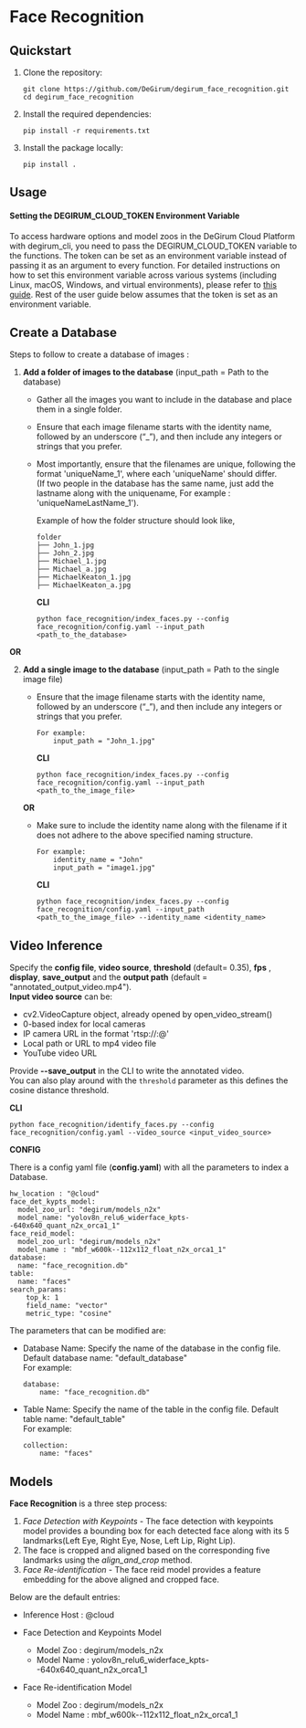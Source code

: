 
# Face Recognition

## Quickstart 
1. Clone the repository:
      ```
      git clone https://github.com/DeGirum/degirum_face_recognition.git
      cd degirum_face_recognition
      ```
2. Install the required dependencies:
      ```
      pip install -r requirements.txt
      ```
3. Install the package locally:
      ```
      pip install .
      ```
## Usage

#### Setting the DEGIRUM_CLOUD_TOKEN Environment Variable
To access hardware options and model zoos in the DeGirum Cloud Platform with degirum_cli, you need to pass the DEGIRUM_CLOUD_TOKEN variable to the functions. The token can be set as an environment variable instead of passing it as an argument to every function. For detailed instructions on how to set this environment variable across various systems (including Linux, macOS, Windows, and virtual environments), please refer to [this guide](https://gist.github.com/shashichilappagari/ab856f4ed85fbfb623bc949cf453925b). Rest of the user guide below assumes that the token is set as an environment variable.



## Create a Database
Steps to follow to create a database of images : <br>
1. **Add a folder of images to the database** (input_path = Path to the database) <br>
    * Gather all the images you want to include in the database and place them in a single folder. <br>
    * Ensure that each image filename starts with the identity name,  followed by an underscore (“_”), and then include any integers or strings that you prefer. <br>
    * Most importantly, ensure that the filenames are unique, following the format 'uniqueName_1', where each 'uniqueName' should differ. <br>
    (If two people in the database has the same name, just add the lastname along with the uniquename, For example : 'uniqueNameLastName_1').

        Example of how the folder structure should look like,

        ```
        folder
        ├── John_1.jpg
        ├── John_2.jpg 
        ├── Michael_1.jpg
        ├── Michael_a.jpg
        ├── MichaelKeaton_1.jpg
        ├── MichaelKeaton_a.jpg
        ```
      **CLI**
        ```
        python face_recognition/index_faces.py --config face_recognition/config.yaml --input_path <path_to_the_database>
        ````

**OR**  

2. **Add a single image to the database** (input_path = Path to the single image file) <br>
    * Ensure that the image filename starts with the identity name,  followed by an underscore (“_”), and then include any integers or strings that you prefer. <br>
        ```
        For example:
            input_path = "John_1.jpg"
        ```

        **CLI**
        ```
        python face_recognition/index_faces.py --config face_recognition/config.yaml --input_path <path_to_the_image_file>
        ```

    **OR** <br>

    * Make sure to include the identity name along with the filename if it does not adhere to the above specified naming structure.
        ```
        For example:
            identity_name = "John"
            input_path = "image1.jpg"
        ```
        **CLI**
        ```
        python face_recognition/index_faces.py --config face_recognition/config.yaml --input_path <path_to_the_image_file> --identity_name <identity_name>
        ```
## Video Inference

Specify the **config file**, **video source**, **threshold** (default= 0.35), **fps** , **display**, **save_output** and the **output path** (default = "annotated_output_video.mp4"). <br>
**Input video source** can be:
  - cv2.VideoCapture object, already opened by open_video_stream()
  - 0-based index for local cameras
  - IP camera URL in the format 'rtsp://<user>:<password>@<ip or hostname>'
  - Local path or URL to mp4 video file
  - YouTube video URL <br>

Provide **--save_output** in the CLI to write the annotated video.<br>
You can also play around with the `threshold` parameter as this defines the cosine distance threshold.<br>

**CLI**
  ```
  python face_recognition/identify_faces.py --config face_recognition/config.yaml --video_source <input_video_source>
  ```

**CONFIG**

There is a config yaml file (**config.yaml**) with all the parameters to index a Database.
  ```
  hw_location : "@cloud"
  face_det_kypts_model:
    model_zoo_url: "degirum/models_n2x"
    model_name: "yolov8n_relu6_widerface_kpts--640x640_quant_n2x_orca1_1"
  face_reid_model:
    model_zoo_url: "degirum/models_n2x"
    model_name : "mbf_w600k--112x112_float_n2x_orca1_1"
  database:
    name: "face_recognition.db"
  table:
    name: "faces"
  search_params:
      top_k: 1
      field_name: "vector"
      metric_type: "cosine"
  ```
The parameters that can be modified are:
* Database Name: Specify the name of the database in the config file. Default database name: "default_database" <br>
    For example: <br>
    ```
    database:
        name: "face_recognition.db"
    ```
* Table Name: Specify the name of the table in the config file. Default table name: "default_table" <br>
    For example: <br>
    ```
    collection:
        name: "faces"
    ```

## Models

**Face Recognition** is a three step process:
1. *Face Detection with Keypoints* - The face detection with keypoints model provides a bounding box for each detected face along with its 5 landmarks(Left Eye, Right Eye, Nose, Left Lip, Right Lip). 
2. The face is cropped and aligned based on the corresponding five landmarks using the *align_and_crop* method.
3. *Face Re-identification* - The face reid model provides a feature embedding for the above aligned and cropped face. <br>

Below are the default entries: <br>
  * Inference Host : @cloud <br>
  * Face Detection and Keypoints Model <br>
      * Model Zoo : degirum/models_n2x <br>
      * Model Name : yolov8n_relu6_widerface_kpts--640x640_quant_n2x_orca1_1 <br>

  * Face Re-identification Model
      * Model Zoo : degirum/models_n2x <br>
      * Model Name : mbf_w600k--112x112_float_n2x_orca1_1 <br>
